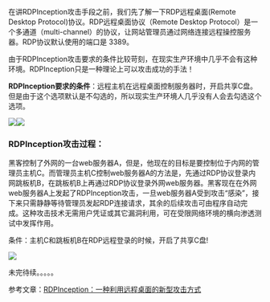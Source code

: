 在讲RDPInception攻击手段之前，我们先了解一下RDP远程桌面(Remote Desktop Protocol)协议。RDP远程桌面协议（Remote Desktop Protocol）是一个多通道（multi-channel）的协议，让网站管理员通过网络连接远程操控服务器。RDP协议默认使用的端口是 3389。

由于RDPInception攻击要求的条件比较苛刻，在现实生产环境中几乎不会有这种环境。RDPInception只是一种理论上可以攻击成功的手法！

**RDPInception要求的条件**：远程主机在远程桌面控制服务器时，开启共享C盘。但是由于这个选项默认是不勾选的，所以现实生产环境人几乎没有人会去勾选这个选项。

![](https://img-blog.csdnimg.cn/201904281539559.png?x-oss-process=image/watermark,type_ZmFuZ3poZW5naGVpdGk,shadow_10,text_aHR0cHM6Ly9ibG9nLmNzZG4ubmV0L3FxXzM2MTE5MTky,size_16,color_FFFFFF,t_70)![](https://img-blog.csdnimg.cn/20190428154020331.png?x-oss-process=image/watermark,type_ZmFuZ3poZW5naGVpdGk,shadow_10,text_aHR0cHM6Ly9ibG9nLmNzZG4ubmV0L3FxXzM2MTE5MTky,size_16,color_FFFFFF,t_70)

### RDPInception攻击过程：

黑客控制了外网的一台web服务器A，但是，他现在的目标是要控制位于内网的管理员主机C。而管理员主机C控制web服务器A的方法是，先通过RDP协议登录内网跳板机B，在跳板机B上再通过RDP协议登录外网web服务器。黑客现在在外网web服务器A上发起了RDPInception攻击，一旦web服务器A受到攻击“感染”，接下来只需静静等待管理员发起RDP连接请求，其余的后续攻击可由程序自动完成。这种攻击技术无需用户凭证或其它漏洞利用，可在受限网络环境的横向渗透测试中发挥作用。

条件：主机C和跳板机B在RDP远程登录的时候，开启了共享C盘!

![](https://img-blog.csdnimg.cn/20190428161547428.png?x-oss-process=image/watermark,type_ZmFuZ3poZW5naGVpdGk,shadow_10,text_aHR0cHM6Ly9ibG9nLmNzZG4ubmV0L3FxXzM2MTE5MTky,size_16,color_FFFFFF,t_70)

未完待续。。。。。

参考文章：[RDPInception：一种利用远程桌面的新型攻击方式](https://www.freebuf.com/articles/system/139156.html)